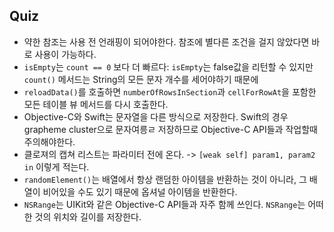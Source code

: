 ## Quiz

- 약한 참조는 사용 전 언래핑이 되어야한다. 참조에 별다른 조건을 걸지 않았다면 바로 사용이 가능하다.
- ```isEmpty```는 ```count == 0``` 보다 더 빠르다: ```isEmpty```는 false값을 리턴할 수 있지만 ```count()``` 메서드는 String의 모든 문자 개수를 세어야하기 때문에
- ```reloadData()```를 호출하면 ```numberOfRowsInSection```과 ```cellForRowAt```을 포함한 모든 테이블 뷰 메서드를 다시 호출한다.
- Objective-C와 Swift는 문자열을 다른 방식으로 저장한다. Swift의 경우 grapheme cluster으로 문자여릉ㄹ 저장하므로 Objective-C API들과 작업할때 주의해야한다.
- 클로져의 캡쳐 리스트는 파라미터 전에 온다. -> ```[weak self] param1, param2 in``` 이렇게 적는다.
- ```randomElement()```는 배열에서 항상 랜덤한 아이템을 반환하는 것이 아니라, 그 배열이 비어있을 수도 있기 때문에 옵셔널 아이템을 반환한다.
- ```NSRange```는 UIKit와 같은 Objective-C API들과 자주 함께 쓰인다. ```NSRange```는 어떠한 것의 위치와 길이를 저장한다.
